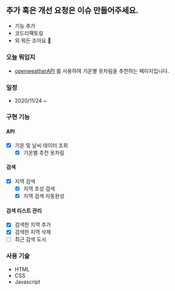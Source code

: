 ## 추가 혹은 개선 요청은 이슈 만들어주세요.
* 기능 추가
* 코드리팩토링
* 외 뭐든 조아요 🎉

### 오늘 뭐입지
* [openweatherAPI](https://openweathermap.org/) 를 사용하여 기온별 옷차림을 추천하는 페이지입니다.

### 일정
* 2020/11/24 ~

### 구현 기능
#### API
* [x] 기온 및 날씨 데이터 조회
  * [x] 기온별 추천 옷차림
#### 검색
* [x] 지역 검색
  * [x] 지역 초성 검색 
  * [x] 지역 검색 자동완성
#### 검색 리스트 관리
* [x] 검색한 지역 추가
* [x] 검색한 지역 삭제
* [ ] 최근 검색 도시 

### 사용 기술
* HTML
* CSS
* Javascript
